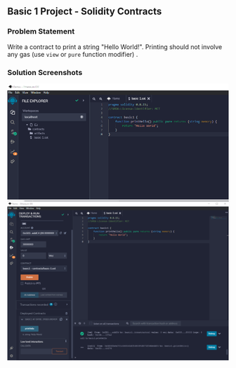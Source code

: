 ## Basic 1 Project - Solidity Contracts

### Problem Statement

Write a contract to print a string "Hello World!". Printing should not involve any gas (use `view` or `pure` function modifier) .

### Solution Screenshots

![](output/output1.png?raw=true)
![](output/output2.png?raw=true)